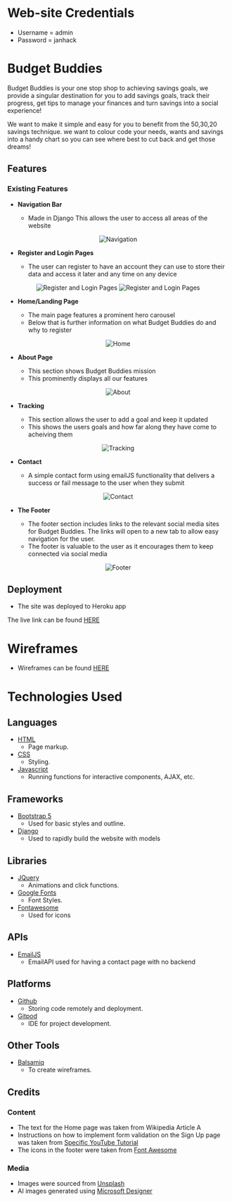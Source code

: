 # Web-site Credentials

 - Username = admin
 - Password = janhack

# Budget Buddies

Budget Buddies is your one stop shop to achieving savings goals, we provide a singular destination for you to add savings goals, track their progress, get tips to manage your finances and turn savings into a social experience! 

We want to make it simple and easy for you to benefit from the 50,30,20 savings technique. we want to colour code your needs, wants and savings into a handy chart so you can see where best to cut back and get those dreams!

## Features 

### Existing Features

- __Navigation Bar__

  - Made in Django This allows the user to access all areas of the website

<div align="center">
  <img src="./ReadmeImages/NavBar.png" alt="Navigation">
</div>

- __Register and Login Pages__

  - The user can register to have an account they can use to store their data and access it later and any time on any device

<div align="center">
  <img src="./ReadmeImages/Register.png" alt="Register and Login Pages">
  <img src="./ReadmeImages/SignIn.png" alt="Register and Login Pages">
</div>

- __Home/Landing Page__

  - The main page features a prominent hero carousel 
  - Below that is further information on what Budget Buddies do and why to register 

<div align="center">
  <img src="./ReadmeImages/Home.png" alt="Home">
</div>

- __About Page__

  - This section shows Budget Buddies mission
  - This prominently displays all our features

<div align="center">
  <img src="./ReadmeImages/About.png" alt="About">
</div>

- __Tracking__

  - This section allows the user to add a goal and keep it updated
  - This shows the users goals and how far along they have come to acheiving them

<div align="center">
  <img src="./ReadmeImages/Tracker.png" alt="Tracking">
</div>

- __Contact__

  - A simple contact form using emailJS functionality that delivers a success or fail message to the user when they submit

<div align="center">
  <img src="./ReadmeImages/Contact.png" alt="Contact">
</div>

- __The Footer__ 

  - The footer section includes links to the relevant social media sites for Budget Buddies. The links will open to a new tab to allow easy navigation for the user. 
  - The footer is valuable to the user as it encourages them to keep connected via social media

<div align="center">
  <img src="./ReadmeImages/Footer.png" alt="Footer">
</div>

## Deployment

- The site was deployed to Heroku app

The live link can be found [HERE](https://janhack-5dc055031240.herokuapp.com/)

# Wireframes

 - Wireframes can be found [HERE](https://github.com/KaiLangen96/january-hackathon-2024/blob/main/ReadmeImages/Wireframes.pdf)

# Technologies Used

## Languages

- [HTML](w3.org/standards/webdesign/htmlcss)
  - Page markup.
- [CSS](w3.org/standards/webdesign/htmlcss)
  - Styling.
- [Javascript](https://developer.mozilla.org/en-US/docs/Web/JavaScript)
  - Running functions for interactive components, AJAX, etc.

## Frameworks

- [Bootstrap 5](https://getbootstrap.com/)
  - Used for basic styles and outline.
- [Django](https://www.djangoproject.com/) 
  - Used to rapidly build the website with models

## Libraries

- [JQuery](https://jquery.com/)
  - Animations and click functions.
- [Google Fonts](https://fonts.google.com)
  - Font Styles.
- [Fontawesome](https://fontawesome.com/)
  - Used for icons

## APIs

- [EmailJS](https://www.emailjs.com/)
   - EmailAPI used for having a contact page with no backend

## Platforms

- [Github](https://github.com/)
  - Storing code remotely and deployment.  
- [Gitpod](https://gitpod.io/)
  - IDE for project development.

## Other Tools

- [Balsamiq](https://balsamiq.com/)
  - To create wireframes.

## Credits 

### Content 

- The text for the Home page was taken from Wikipedia Article A
- Instructions on how to implement form validation on the Sign Up page was taken from [Specific YouTube Tutorial](https://www.youtube.com/)
- The icons in the footer were taken from [Font Awesome](https://fontawesome.com/)

### Media

- Images were sourced from [Unsplash](https://unsplash.com/)
- AI images generated using [Microsoft Designer](https://designer.microsoft.com/)

